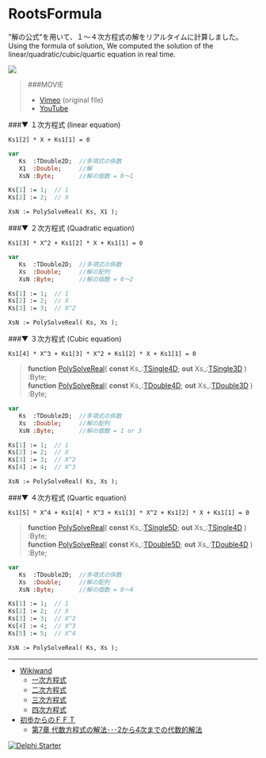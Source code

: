 # RootsFormula
"解の公式"を用いて、１～４次方程式の解をリアルタイムに計算しました。  
Using the formula of solution, We computed the solution of the linear/quadratic/cubic/quartic equation in real time.

[![](https://github.com/LUXOPHIA/RootsFormula/raw/master/--------/_SCREENSHOT/RootsFormula.png)](https://vimeo.com/205768465)
> ###MOVIE
> * [Vimeo](https://vimeo.com/205768465) (original file)
> * [YouTube](https://youtu.be/nr4wzuvYoa4)

###▼ １次方程式 (linear equation)
```
Ks1[2] * X + Ks1[1] = 0
```
```Pascal
var
   Ks  :TDouble2D;  //多項式の係数
   X1  :Double;     //解
   XsN :Byte;       //解の個数 = 0～1

Ks[1] := 1;  // 1
Ks[2] := 2;  // X

XsN := PolySolveReal( Ks, X1 );
```
###▼ ２次方程式 (Quadratic equation)
```
Ks1[3] * X^2 + Ks1[2] * X + Ks1[1] = 0
```
```Pascal
var
   Ks  :TDouble2D;  //多項式の係数
   Xs  :Double;     //解の配列
   XsN :Byte;       //解の個数 = 0～2

Ks[1] := 1;  // 1
Ks[2] := 2;  // X
Ks[3] := 3;  // X^2

XsN := PolySolveReal( Ks, Xs );
```
###▼ ３次方程式 (Cubic equation)
```
Ks1[4] * X^3 + Ks1[3] * X^2 + Ks1[2] * X + Ks1[1] = 0
```

> **function** [PolySolveReal](https://github.com/LUXOPHIA/RootsFormula/blob/master/_LIBRARY/LUXOPHIA/LUX/LUX.D4.pas#L1564)( **const** Ks_:[TSingle4D](https://github.com/LUXOPHIA/RootsFormula/blob/master/_LIBRARY/LUXOPHIA/LUX/LUX.D4.pas#L14); **out** Xs_:[TSingle3D](https://github.com/LUXOPHIA/RootsFormula/blob/master/_LIBRARY/LUXOPHIA/LUX/LUX.D3.pas#L14) ) :Byte;  
> **function** [PolySolveReal](https://github.com/LUXOPHIA/RootsFormula/blob/master/_LIBRARY/LUXOPHIA/LUX/LUX.D4.pas#L1636)( **const** Ks_:[TDouble4D](https://github.com/LUXOPHIA/RootsFormula/blob/master/_LIBRARY/LUXOPHIA/LUX/LUX.D4.pas#L78); **out** Xs_:[TDouble3D](https://github.com/LUXOPHIA/RootsFormula/blob/master/_LIBRARY/LUXOPHIA/LUX/LUX.D3.pas#L75) ) :Byte;

```Pascal
var
   Ks  :TDouble2D;  //多項式の係数
   Xs  :Double;     //解の配列
   XsN :Byte;       //解の個数 = 1 or 3

Ks[1] := 1;  // 1
Ks[2] := 2;  // X
Ks[3] := 3;  // X^2
Ks[4] := 4;  // X^3

XsN := PolySolveReal( Ks, Xs );
```
###▼ ４次方程式 (Quartic equation)
```
Ks1[5] * X^4 + Ks1[4] * X^3 + Ks1[3] * X^2 + Ks1[2] * X + Ks1[1] = 0
```

> **function** [PolySolveReal](https://github.com/LUXOPHIA/RootsFormula/blob/master/_LIBRARY/LUXOPHIA/LUX/LUX.D5.pas#L1475)( **const** Ks_:[TSingle5D](https://github.com/LUXOPHIA/RootsFormula/blob/master/_LIBRARY/LUXOPHIA/LUX/LUX.D5.pas#L14); **out** Xs_:[TSingle4D](https://github.com/LUXOPHIA/RootsFormula/blob/master/_LIBRARY/LUXOPHIA/LUX/LUX.D4.pas#L14) ) :Byte;  
> **function** [PolySolveReal](https://github.com/LUXOPHIA/RootsFormula/blob/master/_LIBRARY/LUXOPHIA/LUX/LUX.D5.pas#L1574)( **const** Ks_:[TDouble5D](https://github.com/LUXOPHIA/RootsFormula/blob/master/_LIBRARY/LUXOPHIA/LUX/LUX.D5.pas#L73); **out** Xs_:[TDouble4D](https://github.com/LUXOPHIA/RootsFormula/blob/master/_LIBRARY/LUXOPHIA/LUX/LUX.D4.pas#L78) ) :Byte;

```Pascal
var
   Ks  :TDouble2D;  //多項式の係数
   Xs  :Double;     //解の配列
   XsN :Byte;       //解の個数 = 0～4

Ks[1] := 1;  // 1
Ks[2] := 2;  // X
Ks[3] := 3;  // X^2
Ks[4] := 4;  // X^3
Ks[5] := 5;  // X^4

XsN := PolySolveReal( Ks, Xs );
```

----
* [Wikiwand](https://www.wikiwand.com/)
    * [一次方程式](https://www.wikiwand.com/ja/%E4%B8%80%E6%AC%A1%E6%96%B9%E7%A8%8B%E5%BC%8F)
    * [二次方程式](https://www.wikiwand.com/ja/%E4%BA%8C%E6%AC%A1%E6%96%B9%E7%A8%8B%E5%BC%8F)
    * [三次方程式](https://www.wikiwand.com/ja/%E4%B8%89%E6%AC%A1%E6%96%B9%E7%A8%8B%E5%BC%8F)
    * [四次方程式](https://www.wikiwand.com/ja/%E5%9B%9B%E6%AC%A1%E6%96%B9%E7%A8%8B%E5%BC%8F)
* [初歩からのＦＦＴ](http://na-inet.jp/fft/)
    * [第7章 代数方程式の解法･･･2から4次までの代数的解法](http://na-inet.jp/fft/chap07.pdf)

[![Delphi Starter](http://img.en25.com/EloquaImages/clients/Embarcadero/%7B063f1eec-64a6-4c19-840f-9b59d407c914%7D_dx-starter-bn159.png)](https://www.embarcadero.com/jp/products/delphi/starter)
